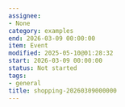 ```yaml
---
assignee:
- None
category: examples
end: 2026-03-09 00:00:00
item: Event
modified: 2025-05-10@01:28:32
start: 2026-03-09 00:00:00
status: Not started
tags:
- general
title: shopping-20260309000000
---
```


